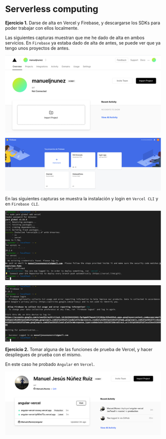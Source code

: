 # Serverless computing

**Ejercicio 1.** Darse de alta en Vercel y Firebase, y descargarse los SDKs para poder trabajar con ellos localmente.

Las siguientes capturas muestran que me he dado de alta en ambos servicios. En `Firebase` ya estaba dado de alta de antes, se puede ver que ya tengo unos proyectos de antes.

![](img/tema4/vercel.png)

![](img/tema4/firebase.png)

En las siguientes capturas se muestra la instalación y login en `Vercel CLI` y en `Firebase CLI`.

![](img/tema4/vercelcli.png)

![](img/tema4/firebasecli.png)

**Ejercicio 2.** Tomar alguna de las funciones de prueba de Vercel, y hacer despliegues de prueba con el mismo.

En este caso he probado `Angular` en `Vercel`.

![](img/tema4/angularvercel.png)
